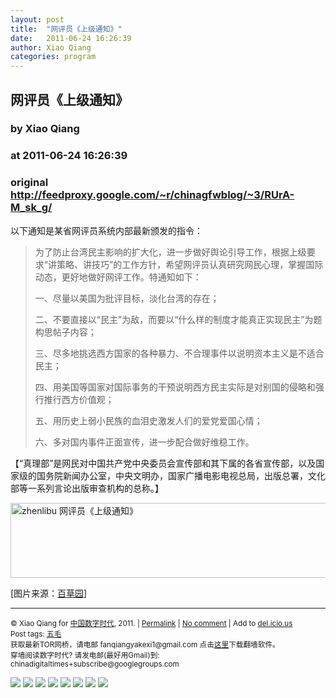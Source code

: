 ```yaml
---
layout: post
title:  "网评员《上级通知》"
date:   2011-06-24 16:26:39
author: Xiao Qiang
categories: program
---
```


## 网评员《上级通知》
### by Xiao Qiang
### at 2011-06-24 16:26:39
### original <http://feedproxy.google.com/~r/chinagfwblog/~3/RUrA-M_sk_g/>

<p>以下通知是某省网评员系统内部最新颁发的指令：</p>
<blockquote><p>为了防止台湾民主影响的扩大化，进一步做好舆论引导工作，根据上级要求“讲策略、讲技巧”的工作方针，希望网评员认真研究网民心理，掌握国际动态，更好地做好网评工作。特通知如下：</p>
<p>一、尽量以美国为批评目标，淡化台湾的存在；</p>
<p>二、不要直接以“民主”为敌，而要以“什么样的制度才能真正实现民主”为题构思帖子内容；</p>
<p>三、尽多地挑选西方国家的各种暴力、不合理事件以说明资本主义是不适合民主；</p>
<p>四、用美国等国家对国际事务的干预说明西方民主实际是对别国的侵略和强行推行西方价值观；</p>
<p>五、用历史上弱小民族的血泪史激发人们的爱党爱国心情；</p>
<p>六、多对国内事件正面宣传，进一步配合做好维稳工作。</p></blockquote>
<p>【“真理部”是网民对中国共产党中央委员会宣传部和其下属的各省宣传部，以及国家级的国务院新闻办公室，中央文明办，国家广播电影电视总局，出版总署，文化部等一系列言论出版审查机构的总称。】</p>
<p><a href="http://chinadigitaltimes.net/chinese/files/2011/05/zhenlibu.jpg"><img src="http://chinadigitaltimes.net/chinese/files/2011/05/zhenlibu.jpg" alt="zhenlibu 网评员《上级通知》" title="zhenlibu" width="550" height="120"></a></p>
<p>[图片来源：<a href="http://clickca.wordpress.com/">百草园</a>]</p>
<hr>
<p><small>© Xiao Qiang for <a href="http://chinadigitaltimes.net/chinese">中国数字时代</a>, 2011. |
<a href="http://chinadigitaltimes.net/chinese/2011/06/%e7%bd%91%e8%af%84%e5%91%98%e3%80%8a%e4%b8%8a%e7%ba%a7%e9%80%9a%e7%9f%a5%e3%80%8b/">Permalink</a> |
<a href="http://chinadigitaltimes.net/chinese/2011/06/%e7%bd%91%e8%af%84%e5%91%98%e3%80%8a%e4%b8%8a%e7%ba%a7%e9%80%9a%e7%9f%a5%e3%80%8b/#comments">No comment</a> |
Add to
<a href="http://del.icio.us/post?url=http://chinadigitaltimes.net/chinese/2011/06/%e7%bd%91%e8%af%84%e5%91%98%e3%80%8a%e4%b8%8a%e7%ba%a7%e9%80%9a%e7%9f%a5%e3%80%8b/&amp;title=%E7%BD%91%E8%AF%84%E5%91%98%E3%80%8A%E4%B8%8A%E7%BA%A7%E9%80%9A%E7%9F%A5%E3%80%8B">del.icio.us</a>
<br>
Post tags: <a href="http://chinadigitaltimes.net/chinese/tag/%e4%ba%94%e6%af%9b/" rel="tag">五毛</a><br>
获取最新TOR网桥，请电邮 fanqiangyakexi1@gmail.com 
点击<a href="http://dld.bz/cnm342">这里</a>下载翻墙软件。<br>
穿墙阅读数字时代? 请发电邮(最好用Gmail)到: chinadigitaltimes+subscribe@googlegroups.com<br>
</small></p><div>
<a href="http://feeds.feedburner.com/~ff/chinagfwblog?a=RUrA-M_sk_g:zmNzId8ySrw:yIl2AUoC8zA"><img src="http://feeds.feedburner.com/~ff/chinagfwblog?d=yIl2AUoC8zA" border="0"></a> <a href="http://feeds.feedburner.com/~ff/chinagfwblog?a=RUrA-M_sk_g:zmNzId8ySrw:-BTjWOF_DHI"><img src="http://feeds.feedburner.com/~ff/chinagfwblog?i=RUrA-M_sk_g:zmNzId8ySrw:-BTjWOF_DHI" border="0"></a> <a href="http://feeds.feedburner.com/~ff/chinagfwblog?a=RUrA-M_sk_g:zmNzId8ySrw:F7zBnMyn0Lo"><img src="http://feeds.feedburner.com/~ff/chinagfwblog?i=RUrA-M_sk_g:zmNzId8ySrw:F7zBnMyn0Lo" border="0"></a> <a href="http://feeds.feedburner.com/~ff/chinagfwblog?a=RUrA-M_sk_g:zmNzId8ySrw:V_sGLiPBpWU"><img src="http://feeds.feedburner.com/~ff/chinagfwblog?i=RUrA-M_sk_g:zmNzId8ySrw:V_sGLiPBpWU" border="0"></a> <a href="http://feeds.feedburner.com/~ff/chinagfwblog?a=RUrA-M_sk_g:zmNzId8ySrw:qj6IDK7rITs"><img src="http://feeds.feedburner.com/~ff/chinagfwblog?d=qj6IDK7rITs" border="0"></a> <a href="http://feeds.feedburner.com/~ff/chinagfwblog?a=RUrA-M_sk_g:zmNzId8ySrw:l6gmwiTKsz0"><img src="http://feeds.feedburner.com/~ff/chinagfwblog?d=l6gmwiTKsz0" border="0"></a> <a href="http://feeds.feedburner.com/~ff/chinagfwblog?a=RUrA-M_sk_g:zmNzId8ySrw:gIN9vFwOqvQ"><img src="http://feeds.feedburner.com/~ff/chinagfwblog?i=RUrA-M_sk_g:zmNzId8ySrw:gIN9vFwOqvQ" border="0"></a> <a href="http://feeds.feedburner.com/~ff/chinagfwblog?a=RUrA-M_sk_g:zmNzId8ySrw:TzevzKxY174"><img src="http://feeds.feedburner.com/~ff/chinagfwblog?d=TzevzKxY174" border="0"></a>
</div><img src="http://feeds.feedburner.com/~r/chinagfwblog/~4/RUrA-M_sk_g" height="1" width="1">